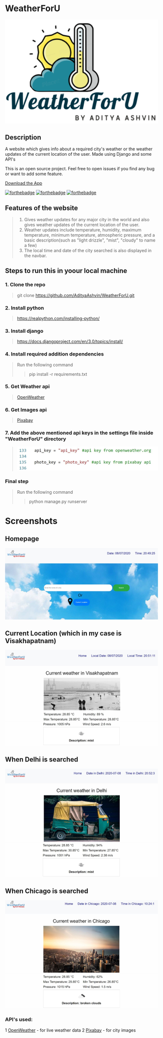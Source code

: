 # WeatherForU
<img src="static/img/officiallogo.png" style="height:px;50 width:100px;">

## Description
A website which gives info about a required city's weather or the weather updates of the current location of the user. Made using Django and some API's

This is an open source project. Feel free to open issues if you find any bug or want to add some feature.

[Download the App](https://adityaashvin.github.io/weatherforuweb.github.io/)

[![forthebadge](https://forthebadge.com/images/badges/made-with-python.svg)](https://forthebadge.com)
[![forthebadge](https://forthebadge.com/images/badges/built-with-love.svg)](https://forthebadge.com)
[![forthebadge](https://forthebadge.com/images/badges/check-it-out.svg)](https://forthebadge.com)
## Features of the website
>1. Gives weather updates for any major city in the world and also gives weather updates of the current location of the user.
>2. Weather updates include temperature, humidity, maximum temperature, minimum temperature, atmospheric pressure, and a basic description(such as "light drizzle", "mist", "cloudy" to name a few)
>3. The local time and date of the city searched is also displayed in the navbar.
## Steps to run this in yoour local machine
### 1. Clone the repo
> git clone https://github.com/AdityaAshvin/WeatherForU.git
### 2. Install python
> https://realpython.com/installing-python/
### 3. Install django
> https://docs.djangoproject.com/en/3.0/topics/install/
### 4. Install required addition dependencies
> Run the following command
>> pip install -r requirements.txt
### 5. Get Weather api
> [OpenWeather](https://openweathermap.org/)
### 6. Get Images api
> [Pixabay](https://pixabay.com/api/docs/)
### 7. Add the above mentioned api keys in the settings file inside "WeatherForU" directory
> ![ss](static/img/ss/api.JPG)
### Final step
> Run the following command
>> python manage.py runserver
# Screenshots
## Homepage
![homepage1](static/img/ss/home1.JPG)
## Current Location (which in my case is Visakhapatnam)
![current1](static/img/ss/current1.JPG)
![current2](static/img/ss/current2.JPG)
## When Delhi is searched
![search1](static/img/ss/search_delhi1.JPG)
![search2](static/img/ss/search_delhi2.JPG)
## When Chicago is searched
![search1](static/img/ss/search_chicago1.JPG)
![search2](static/img/ss/search_chicago2.JPG)

### API's used:
1 [OpenWeather](https://openweathermap.org/) - for live weather data
2 [Pixabay](https://pixabay.com) - for city images
